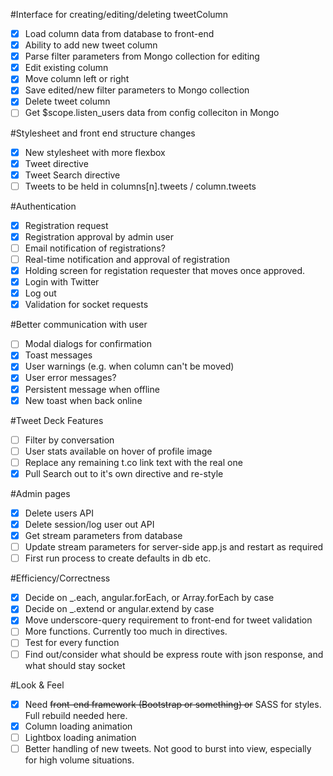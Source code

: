 #Interface for creating/editing/deleting tweetColumn
- [X] Load column data from database to front-end
- [X] Ability to add new tweet column
- [X] Parse filter parameters from Mongo collection for editing
- [X] Edit existing column
- [X] Move column left or right
- [X] Save edited/new filter parameters to Mongo collection
- [X] Delete tweet column
- [ ] Get $scope.listen_users data from config colleciton in Mongo

#Stylesheet and front end structure changes
- [X] New stylesheet with more flexbox
- [X] Tweet directive
- [X] Tweet Search directive
- [ ] Tweets to be held in columns[n].tweets / column.tweets

#Authentication
- [X] Registration request
- [X] Registration approval by admin user
- [ ] Email notification of registrations?
- [ ] Real-time notification and approval of registration
- [X] Holding screen for registation requester that moves once approved. 
- [X] Login with Twitter
- [X] Log out
- [X] Validation for socket requests

#Better communication with user
- [ ] Modal dialogs for confirmation
- [X] Toast messages
- [X] User warnings (e.g. when column can't be moved)
- [X] User error messages?
- [X] Persistent message when offline
- [X] New toast when back online

#Tweet Deck Features
- [ ] Filter by conversation
- [ ] User stats available on hover of profile image
- [ ] Replace any remaining t.co link text with the real one
- [X] Pull Search out to it's own directive and re-style

#Admin pages
- [X] Delete users API
- [X] Delete session/log user out API
- [X] Get stream parameters from database
- [ ] Update stream parameters for server-side app.js and restart as required
- [ ] First run process to create defaults in db etc. 

#Efficiency/Correctness
- [X] Decide on _.each,  angular.forEach, or Array.forEach by case
- [X] Decide on _.extend or angular.extend by case
- [X] Move underscore-query requirement to front-end for tweet validation
- [ ] More functions. Currently too much in directives. 
- [ ] Test for every function
- [ ] Find out/consider what should be express route with json response, and what should stay socket

#Look & Feel
- [X] Need ~~front-end framework (Bootstrap or something) or~~ SASS for styles. Full rebuild needed here. 
- [X] Column loading animation
- [ ] Lightbox loading animation
- [ ] Better handling of new tweets. Not good to burst into view, especially for high volume situations. 